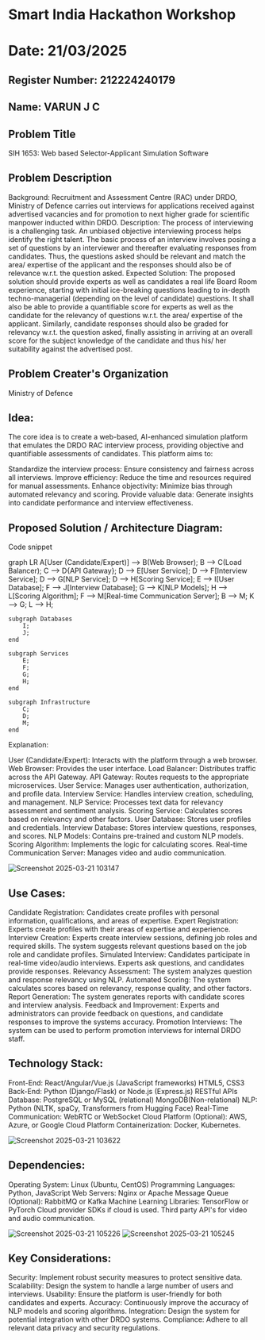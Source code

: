 # Smart India Hackathon Workshop
# Date: 21/03/2025
## Register Number: 212224240179
## Name: VARUN J C 
## Problem Title
SIH 1653: Web based Selector-Applicant Simulation Software
## Problem Description
Background: Recruitment and Assessment Centre (RAC) under DRDO, Ministry of Defence carries out interviews for applications received against advertised vacancies and for promotion to next higher grade for scientific manpower inducted within DRDO. Description: The process of interviewing is a challenging task. An unbiased objective interviewing process helps identify the right talent. The basic process of an interview involves posing a set of questions by an interviewer and thereafter evaluating responses from candidates. Thus, the questions asked should be relevant and match the area/ expertise of the applicant and the responses should also be of relevance w.r.t. the question asked. Expected Solution: The proposed solution should provide experts as well as candidates a real life Board Room experience, starting with initial ice-breaking questions leading to in-depth techno-managerial (depending on the level of candidate) questions. It shall also be able to provide a quantifiable score for experts as well as the candidate for the relevancy of questions w.r.t. the area/ expertise of the applicant. Similarly, candidate responses should also be graded for relevancy w.r.t. the question asked, finally assisting in arriving at an overall score for the subject knowledge of the candidate and thus his/ her suitability against the advertised post.

## Problem Creater's Organization
Ministry of Defence

## Idea:

The core idea is to create a web-based, AI-enhanced simulation platform that emulates the DRDO RAC interview process, providing objective and quantifiable assessments of candidates. This platform aims to:

Standardize the interview process: Ensure consistency and fairness across all interviews.
Improve efficiency: Reduce the time and resources required for manual assessments.
Enhance objectivity: Minimize bias through automated relevancy and scoring.
Provide valuable data: Generate insights into candidate performance and interview effectiveness.
## Proposed Solution / Architecture Diagram:

Code snippet

graph LR
    A[User (Candidate/Expert)] --> B(Web Browser);
    B --> C(Load Balancer);
    C --> D{API Gateway};
    D --> E[User Service];
    D --> F[Interview Service];
    D --> G[NLP Service];
    D --> H[Scoring Service];
    E --> I[User Database];
    F --> J[Interview Database];
    G --> K[NLP Models];
    H --> L[Scoring Algorithm];
    F --> M[Real-time Communication Server];
    B --> M;
    K --> G;
    L --> H;

    subgraph Databases
        I;
        J;
    end

    subgraph Services
        E;
        F;
        G;
        H;
    end

    subgraph Infrastructure
        C;
        D;
        M;
    end

Explanation:

User (Candidate/Expert): Interacts with the platform through a web browser.
Web Browser: Provides the user interface.
Load Balancer: Distributes traffic across the API Gateway.
API Gateway: Routes requests to the appropriate microservices.
User Service: Manages user authentication, authorization, and profile data.
Interview Service: Handles interview creation, scheduling, and management.
NLP Service: Processes text data for relevancy assessment and sentiment analysis.
Scoring Service: Calculates scores based on relevancy and other factors.
User Database: Stores user profiles and credentials.
Interview Database: Stores interview questions, responses, and scores.
NLP Models: Contains pre-trained and custom NLP models.
Scoring Algorithm: Implements the logic for calculating scores.
Real-time Communication Server: Manages video and audio communication.

![Screenshot 2025-03-21 103147](https://github.com/user-attachments/assets/34962a44-f9b2-4e26-9fc0-b45937a31edc)

## Use Cases:

Candidate Registration:
Candidates create profiles with personal information, qualifications, and areas of expertise.
Expert Registration:
Experts create profiles with their areas of expertise and experience.
Interview Creation:
Experts create interview sessions, defining job roles and required skills.
The system suggests relevant questions based on the job role and candidate profiles.
Simulated Interview:
Candidates participate in real-time video/audio interviews.
Experts ask questions, and candidates provide responses.
Relevancy Assessment:
The system analyzes question and response relevancy using NLP.
Automated Scoring:
The system calculates scores based on relevancy, response quality, and other factors.
Report Generation:
The system generates reports with candidate scores and interview analysis.
Feedback and Improvement:
Experts and administrators can provide feedback on questions, and candidate responses to improve the systems accuracy.
Promotion Interviews:
The system can be used to perform promotion interviews for internal DRDO staff.


## Technology Stack:

Front-End:
React/Angular/Vue.js (JavaScript frameworks)
HTML5, CSS3
Back-End:
Python (Django/Flask) or Node.js (Express.js)
RESTful APIs
Database:
PostgreSQL or MySQL (relational)
MongoDB(Non-relational)
NLP:
Python (NLTK, spaCy, Transformers from Hugging Face)
Real-Time Communication:
WebRTC or WebSocket
Cloud Platform (Optional):
AWS, Azure, or Google Cloud Platform
Containerization:
Docker, Kubernetes.

![Screenshot 2025-03-21 103622](https://github.com/user-attachments/assets/f9d35ae9-fc24-4dac-a633-d15cdef12a21)

## Dependencies:

Operating System: Linux (Ubuntu, CentOS)
Programming Languages: Python, JavaScript
Web Servers: Nginx or Apache
Message Queue (Optional): RabbitMQ or Kafka
Machine Learning Libraries: TensorFlow or PyTorch
Cloud provider SDKs if cloud is used.
Third party API's for video and audio communication.


![Screenshot 2025-03-21 105226](https://github.com/user-attachments/assets/4d86511d-72b9-4564-9fbd-6efbc1842a61)
![Screenshot 2025-03-21 105245](https://github.com/user-attachments/assets/8a279860-7720-443b-8a7e-9b95527131c2)


## Key Considerations:

Security: Implement robust security measures to protect sensitive data.
Scalability: Design the system to handle a large number of users and interviews.
Usability: Ensure the platform is user-friendly for both candidates and experts.
Accuracy: Continuously improve the accuracy of NLP models and scoring algorithms.
Integration: Design the system for potential integration with other DRDO systems.
Compliance: Adhere to all relevant data privacy and security regulations.

